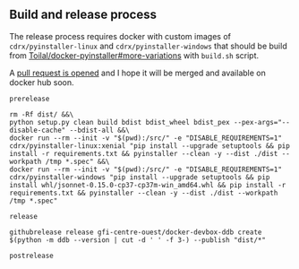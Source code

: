 ## Build and release process

The release process requires docker with custom images of `cdrx/pyinstaller-linux` and `cdrx/pyinstaller-windows` that 
should be build from [Toilal/docker-pyinstaller#more-variations](https://github.com/Toilal/docker-pyinstaller/tree/more-variations) with `build.sh` script.

A [pull request is opened](https://github.com/cdrx/docker-pyinstaller/pull/90) and I hope it will be merged and available on docker hub soon.

```
prerelease

rm -Rf dist/ &&\
python setup.py clean build bdist bdist_wheel bdist_pex --pex-args="--disable-cache" --bdist-all &&\
docker run --rm --init -v "$(pwd):/src/" -e "DISABLE_REQUIREMENTS=1" cdrx/pyinstaller-linux:xenial "pip install --upgrade setuptools && pip install -r requirements.txt && pyinstaller --clean -y --dist ./dist --workpath /tmp *.spec" &&\
docker run --rm --init -v "$(pwd):/src/" -e "DISABLE_REQUIREMENTS=1" cdrx/pyinstaller-windows "pip install --upgrade setuptools && pip install whl/jsonnet-0.15.0-cp37-cp37m-win_amd64.whl && pip install -r requirements.txt && pyinstaller --clean -y --dist ./dist --workpath /tmp *.spec"

release

githubrelease release gfi-centre-ouest/docker-devbox-ddb create $(python -m ddb --version | cut -d ' ' -f 3-) --publish "dist/*"

postrelease
```
